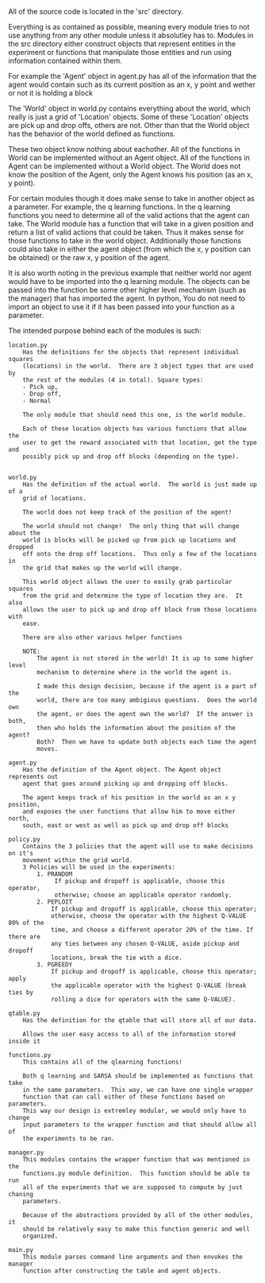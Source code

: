 All of the source code is located in the 'src' directory.

Everything is as contained as possible, meaning every module tries to not use
anything from any other module unless it absolutley has to.  Modules in the src
directory either construct objects that represent entities in the experiment or
functions that manipulate those entities and run using information contained
within them.

For example the 'Agent' object in agent.py has all of the information that the
agent would contain such as its current position as an x, y point and wether or
not it is holding a block

The 'World' object in world.py contains everything about the world, which
really is just a grid of 'Location' objects.  Some of these 'Location' objects
are pick up and drop offs, others are not.  Other than that the World object
has the behavior of the world defined as functions.

These two object know nothing about eachother.  All of the functions in World
can be implemented without an Agent object.  All of the functions in Agent can
be implemented without a World object.  The World does not know the position of
the Agent, only the Agent knows his position (as an x, y point).

For certain modules though it does make sense to take in another object as a
parameter.  For example, the q learning functions.  In the q learning functions
you need to determine all of the valid actions that the agent can take.  The
World module has a function that will take in a given position and return a
list of valid actions that could be taken.  Thus it makes sense for those
functions to take in the world object.  Additionally those functions could also
take in either the agent object (from which the x, y position can be obtained)
or the raw x, y position of the agent.

It is also worth noting in the previous example that neither world nor agent
would have to be imported into the q learning module.  The objects can be
passed into the function be some other higher level mechanism (such as the
manager) that has imported the agent.  In python, You do not need to import an
object to use it if it has been passed into your function as a parameter.


The intended purpose behind each of the modules is such:
    
    location.py
        Has the definitions for the objects that represent individual squares
        (locations) in the world.  There are 3 object types that are used by
        the rest of the modules (4 in total). Square types:
        - Pick up,
        - Drop off,
        - Normal
        
        The only module that should need this one, is the world module.

        Each of these location objects has various functions that allow the
        user to get the reward associated with that location, get the type and
        possibly pick up and drop off blocks (depending on the type).


    world.py
        Has the definition of the actual world.  The world is just made up of a
        grid of locations.

        The world does not keep track of the position of the agent!

        The world should not change!  The only thing that will change about the
        world is blocks will be picked up from pick up locations and dropped
        off onto the drop off locations.  Thus only a few of the locations in
        the grid that makes up the world will change.

        This world object allows the user to easily grab particular squares
        from the grid and determine the type of location they are.  It also
        allows the user to pick up and drop off block from those locations with
        ease.

        There are also other various helper functions

        NOTE:
            The agent is not stored in the world! It is up to some higher level
            mechanism to determine where in the world the agent is.

            I made this design decision, because if the agent is a part of the
            world, there are too many ambigious questions.  Does the world own
            the agent, or does the agent own the world?  If the answer is both,
            then who holds the information about the position of the agent?
            Both?  Then we have to update both objects each time the agent
            moves.

    agent.py
        Has the definition of the Agent object. The Agent object represents out
        agent that goes around picking up and dropping off blocks.

        The agent keeps track of his position in the world as an x y position,
        and exposes the user functions that allow him to move either north,
        south, east or west as well as pick up and drop off blocks
    
    policy.py
        Contains the 3 policies that the agent will use to make decisions on it's
        movement within the grid world. 
        3 Policies will be used in the experiments:
            1. PRANDOM
                 If pickup and dropoff is applicable, choose this operator, 
                 otherwise; choose an applicable operator randomly.
            2. PEPLOIT
                If pickup and dropoff is applicable, choose this operator; 
                otherwise, choose the operator with the highest Q-VALUE 80% of the
                time, and choose a different operator 20% of the time. If there are 
                any ties between any chosen Q-VALUE, aside pickup and dropoff 
                locations, break the tie with a dice. 
            3. PGREEDY
                If pickup and dropoff is applicable, choose this operator; apply 
                the applicable operator with the highest Q-VALUE (break ties by 
                rolling a dice for operators with the same Q-VALUE).
            
    qtable.py
        Has the definition for the qtable that will store all of our data.

        Allows the user easy access to all of the information stored inside it

    functions.py
        This contains all of the qlearning functions!

        Both q learning and SARSA should be implemented as functions that take
        in the same parameters.  This way, we can have one single wrapper
        function that can call either of these functions based on parameters.
        This way our design is extremley modular, we would only have to change
        input parameters to the wrapper function and that should allow all of
        the experiments to be ran.

    manager.py
        This modules contains the wrapper function that was mentioned in the
        functions.py module definition.  This function should be able to run
        all of the experiments that we are supposed to compute by just chaning
        parameters.

        Because of the abstractions provided by all of the other modules, it
        should be relatively easy to make this function generic and well
        organized.

    main.py
        This module parses command line arguments and then envokes the manager
        function after constructing the table and agent objects.

